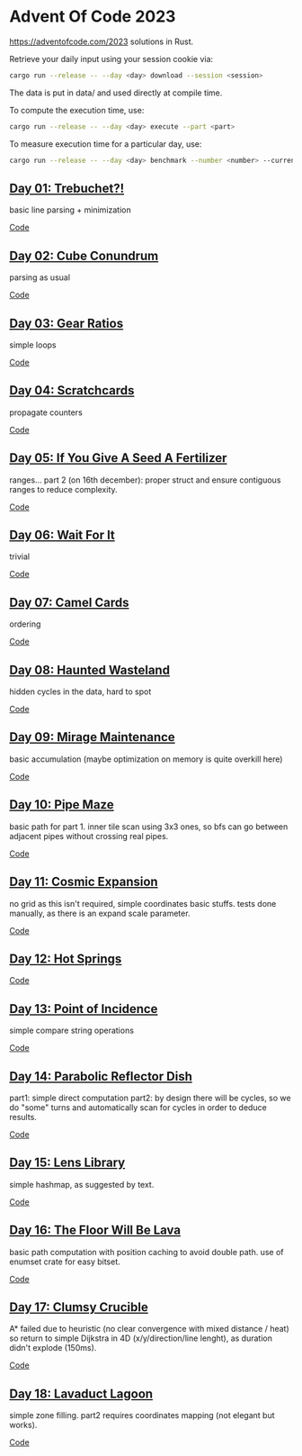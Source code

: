 # Advent Of Code 2023

https://adventofcode.com/2023 solutions in Rust.

Retrieve your daily input using your session cookie via:
```sh
cargo run --release -- --day <day> download --session <session>
```
The data is put in data/ and used directly at compile time.

To compute the  execution time, use:
```sh
cargo run --release -- --day <day> execute --part <part>
```

To measure execution time for a particular day, use:
```sh
cargo run --release -- --day <day> benchmark --number <number> --current
```

## [Day 01: Trebuchet?!](https://adventofcode.com/2023/day/1)

basic line parsing + minimization

[Code](./src/solutions/day01.rs)

## [Day 02: Cube Conundrum](https://adventofcode.com/2023/day/2)

parsing as usual

[Code](./src/solutions/day02.rs)

## [Day 03: Gear Ratios](https://adventofcode.com/2023/day/3)

simple loops

[Code](./src/solutions/day03.rs)

## [Day 04: Scratchcards](https://adventofcode.com/2023/day/4)

propagate counters

[Code](./src/solutions/day04.rs)

## [Day 05: If You Give A Seed A Fertilizer](https://adventofcode.com/2023/day/5)

ranges…
part 2 (on 16th december): proper struct and ensure contiguous ranges to reduce complexity.

[Code](./src/solutions/day05.rs)

## [Day 06: Wait For It](https://adventofcode.com/2023/day/6)

trivial

[Code](./src/solutions/day06.rs)

## [Day 07: Camel Cards](https://adventofcode.com/2023/day/7)

ordering

[Code](./src/solutions/day07.rs)

## [Day 08: Haunted Wasteland](https://adventofcode.com/2023/day/8)

hidden cycles in the data, hard to spot

[Code](./src/solutions/day08.rs)

## [Day 09: Mirage Maintenance](https://adventofcode.com/2023/day/9)

basic accumulation (maybe optimization on memory is quite overkill here)

[Code](./src/solutions/day09.rs)

## [Day 10: Pipe Maze](https://adventofcode.com/2023/day/10)

basic path for part 1.
inner tile scan using 3x3 ones, so bfs can go between adjacent pipes without crossing real pipes.

[Code](./src/solutions/day10.rs)

## [Day 11: Cosmic Expansion](https://adventofcode.com/2023/day/11)

no grid as this isn't required, simple coordinates basic stuffs.
tests done manually, as there is an expand scale parameter.

[Code](./src/solutions/day11.rs)

## [Day 12: Hot Springs](https://adventofcode.com/2023/day/12)


[Code](./src/solutions/day12.rs)

## [Day 13: Point of Incidence](https://adventofcode.com/2023/day/13)

simple compare string operations

[Code](./src/solutions/day13.rs)

## [Day 14: Parabolic Reflector Dish](https://adventofcode.com/2023/day/14)

part1: simple direct computation
part2: by design there will be cycles, so we do "some" turns and automatically scan for cycles in
order to deduce results.

[Code](./src/solutions/day14.rs)

## [Day 15: Lens Library](https://adventofcode.com/2023/day/15)

simple hashmap, as suggested by text.

[Code](./src/solutions/day15.rs)

## [Day 16: The Floor Will Be Lava](https://adventofcode.com/2023/day/16)

basic path computation with position caching to avoid double path.
use of enumset crate for easy bitset.

[Code](./src/solutions/day16.rs)

## [Day 17: Clumsy Crucible](https://adventofcode.com/2023/day/17)

A* failed due to heuristic (no clear convergence with mixed distance / heat) so return to simple
Dijkstra in 4D (x/y/direction/line lenght), as duration didn't explode (150ms).

[Code](./src/solutions/day17.rs)

## [Day 18: Lavaduct Lagoon](https://adventofcode.com/2023/day/18)

simple zone filling.
part2 requires coordinates mapping (not elegant but works).

[Code](./src/solutions/day18.rs)

